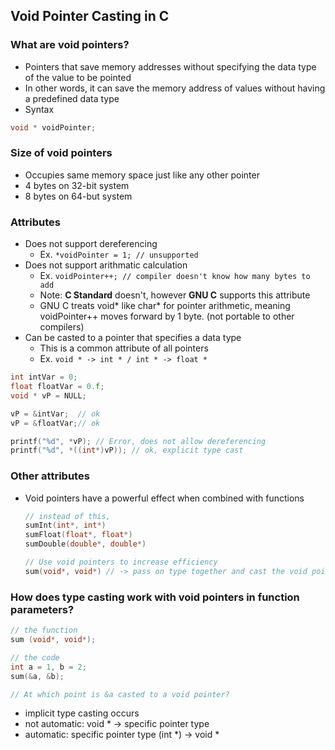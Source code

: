 ## Void Pointer Casting in C

### What are void pointers?
- Pointers that save memory addresses without specifying the data type of the value to be pointed
- In other words, it can save the memory address of values without having a predefined data type
- Syntax
```c
void * voidPointer;
```

### Size of void pointers 
- Occupies same memory space just like any other pointer
- 4 bytes on 32-bit system
- 8 bytes on 64-but system

### Attributes
- Does not support dereferencing
    - Ex. `*voidPointer = 1; // unsupported` 
- Does not support arithmatic calculation
    - Ex. `voidPointer++; // compiler doesn't know how many bytes to add`
    - Note: **C Standard** doesn't, however **GNU C** supports this attribute
    - GNU C treats void* like char* for pointer arithmetic, meaning voidPointer++ moves forward by 1 byte. (not portable to other compilers)
- Can be casted to a pointer that specifies a data type
    - This is a common attribute of all pointers 
    - Ex. `void * -> int * / int * -> float *`
```c
int intVar = 0;
float floatVar = 0.f;
void * vP = NULL;

vP = &intVar;  // ok
vP = &floatVar;// ok

printf("%d", *vP); // Error, does not allow dereferencing
printf("%d", *((int*)vP)); // ok, explicit type cast
```

### Other attributes 
- Void pointers have a powerful effect when combined with functions
    
    ```c
    // instead of this,
    sumInt(int*, int*)
    sumFloat(float*, float*)
    sumDouble(double*, double*)
    
    // Use void pointers to increase efficiency
    sum(void*, void*) // -> pass on type together and cast the void pointer according to the type
    ```
    
### How does type casting work with void pointers in function parameters?
```c
// the function
sum (void*, void*);

// the code
int a = 1, b = 2;
sum(&a, &b);

// At which point is &a casted to a void pointer?
```
- implicit type casting occurs
- not automatic: void * -> specific pointer type
- automatic: specific pointer type (int *) -> void *